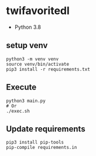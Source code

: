 # twifavoritedl

- Python 3.8

## setup venv

```shell
python3 -m venv venv
source venv/bin/activate
pip3 install -r requirements.txt
```

## Execute

```shell
python3 main.py
# Or
./exec.sh
```

## Update requirements

```shell
pip3 install pip-tools
pip-compile requirements.in
```

